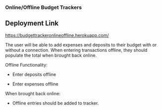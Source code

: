 ###  Online/Offline Budget Trackers

## Deployment Link

https://budgettrackeronlineoffline.herokuapp.com/

The user will be able to add expenses and deposits to their budget with or without a connection. When entering transactions offline, they should populate the total when brought back online.

Offline Functionality:

  * Enter deposits offline

  * Enter expenses offline

When brought back online:

  * Offline entries should be added to tracker.





